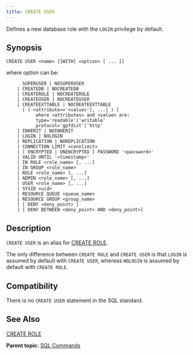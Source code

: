 ```yaml
---
title: CREATE USER 
---
```


Defines a new database role with the `LOGIN` privilege by default.

## <a id="section2"></a>Synopsis 

``` {#sql_command_synopsis}
CREATE USER <name> [[WITH] <option> [ ... ]]
```

where option can be:

```
      SUPERUSER | NOSUPERUSER
    | CREATEDB | NOCREATEDB
    | CREATEROLE | NOCREATEROLE
    | CREATEUSER | NOCREATEUSER
    | CREATEEXTTABLE | NOCREATEEXTTABLE 
      [ ( <attribute>='<value>'[, ...] ) ]
           where <attributes> and <value> are:
           type='readable'|'writable'
           protocol='gpfdist'|'http'
    | INHERIT | NOINHERIT
    | LOGIN | NOLOGIN
    | REPLICATION | NOREPLICATION
    | CONNECTION LIMIT <connlimit>
    | [ ENCRYPTED | UNENCRYPTED ] PASSWORD '<password>'
    | VALID UNTIL '<timestamp>'
    | IN ROLE <role_name> [, ...]
    | IN GROUP <role_name>
    | ROLE <role_name> [, ...]
    | ADMIN <role_name> [, ...]
    | USER <role_name> [, ...]
    | SYSID <uid>
    | RESOURCE QUEUE <queue_name>
    | RESOURCE GROUP <group_name>
    | [ DENY <deny_point> ]
    | [ DENY BETWEEN <deny_point> AND <deny_point>]
```

## <a id="section3"></a>Description 

`CREATE USER` is an alias for [CREATE ROLE](CREATE_ROLE.html).

The only difference between `CREATE ROLE` and `CREATE USER` is that `LOGIN` is assumed by default with `CREATE USER`, whereas `NOLOGIN` is assumed by default with `CREATE ROLE`.

## <a id="section4"></a>Compatibility 

There is no `CREATE USER` statement in the SQL standard.

## <a id="section5"></a>See Also 

[CREATE ROLE](CREATE_ROLE.html)

**Parent topic:** [SQL Commands](../sql_commands/sql_ref.html)

